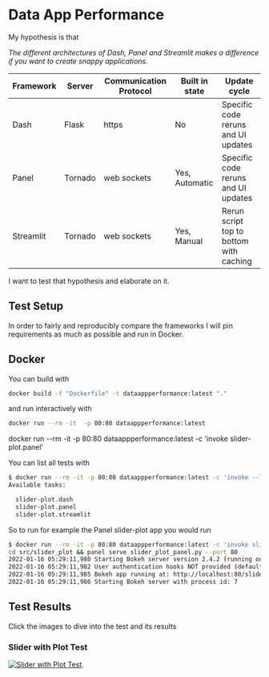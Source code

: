 # Data App Performance

My hypothesis is that

*The different architectures of Dash, Panel and Streamlit makes a difference if you want to create snappy applications.*

|Framework | Server | Communication Protocol | Built in state | Update cycle|
|-|-|-|-|-|
|Dash|Flask|https|No|Specific code reruns and UI updates|
|Panel|Tornado|web sockets|Yes, Automatic|Specific code reruns and UI updates|
|Streamlit|Tornado|web sockets|Yes, Manual|Rerun script top to bottom with caching|

I want to test that hypothesis and elaborate on it.

## Test Setup

In order to fairly and reproducibly compare the frameworks I will pin requirements as much as possible and run in Docker.

## Docker

You can build with

```bash
docker build -f "Dockerfile" -t dataappperformance:latest "."
```

and run interactively with

```bash
docker run --rm -it  -p 80:80 dataappperformance:latest
```

docker run --rm -it -p 80:80 dataappperformance:latest -c 'invoke slider-plot.panel'

You can list all tests with

```bash
$ docker run --rm -it -p 80:80 dataappperformance:latest -c 'invoke --list'
Available tasks:

  slider-plot.dash
  slider-plot.panel
  slider-plot.streamlit
```

So to run for example the Panel slider-plot app you would run 

```bash
$ docker run --rm -it -p 80:80 dataappperformance:latest -c 'invoke slider-plot.panel'
cd src/slider_plot && panel serve slider_plot_panel.py --port 80
2022-01-16 05:29:11,980 Starting Bokeh server version 2.4.2 (running on Tornado 6.1)
2022-01-16 05:29:11,982 User authentication hooks NOT provided (default user enabled)
2022-01-16 05:29:11,985 Bokeh app running at: http://localhost:80/slider_plot_panel
2022-01-16 05:29:11,986 Starting Bokeh server with process id: 7
```

## Test Results

Click the images to dive into the test and its results

### Slider with Plot Test

[![Slider with Plot Test](https://user-images.githubusercontent.com/42288570/149649081-f4bc0c64-1a9f-466c-95f5-3cbbafe273cb.gif)](https://github.com/MarcSkovMadsen/data-app-performance/issues/1).
